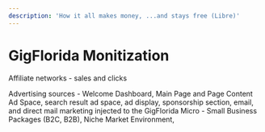 ```yaml
---
description: 'How it all makes money, ...and stays free (Libre)'
---
```


# GigFlorida Monitization

Affiliate networks - sales and clicks

Advertising sources - Welcome Dashboard, Main Page and Page Content Ad Space, search result ad space, ad display, sponsorship section, email, and direct mail marketing injected to the GigFlorida Micro - Small Business Packages \(B2C, B2B\), Niche Market Environment, 



